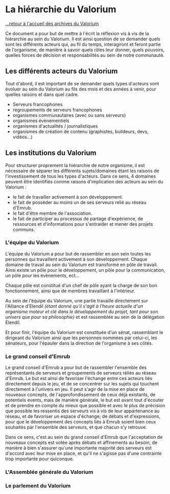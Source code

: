 # La hiérarchie du Valorium

[...retour à l'accueil des archives du Valorium](./accueil.md)

Ce document a pour but de mettre à l'écrit la réflexion vis à vis de la hiérarchie au sein du Valorium.
Il est ainsi question de se demander quels sont les différents acteurs qui, au fil du temps, interagiront et feront partie de l'organisme, de manière à savoir quels rôles leur donner, quels pouvoirs, quelles forces de décision et responsabilités au sein de notre communauté.

## Les différents acteurs du Valorium

Tout d'abord, il est important de se demander quels types d'acteurs vont évoluer au sein du Valorium au fils des mois et des années à venir, pour quelles raisons et dans quel cadre.

* Serveurs francophones
* regroupements de serveurs francophones
* organismes communautaires (avec ou sans serveurs)
* organismes évènementiels
* organismes d'actualités / journalistiques
* organismes de création de contenu (graphistes, buildeurs, devs, vidéos...)

## Les institutions du Valorium

Pour structurer proprement la hiérarchie de notre organisme, il est nécessaire de séparer les différents sujets/domaines étant les raisons de l'investissement de tous les types d'acteurs.
Dans ce sens, 4 domaines peuvent être identifiés comme raisons d'implication des acteurs au sein du Valorium :

* le fait de travailler activement à son développement.
* le fait de posséder au moins un de ses serveurs relié au réseau d'Emrub.
* le fait d'être membre de l'association.
* le fait de participer au processus de partage d'expérience, de ressources et d'informations pour s'entraider et mener des projets communs.

### L'équipe du Valorium

L'équipe du Valorium a pour but de rassembler en son sein toutes les personnes qui travaillent activement à son développement.
Chaque domaine de travail au sein du Valorium est transformé en pôle de travail. Ainsi existe un pôle pour le développement, un pôle pour la communication, un pôle pour les évènements, ect...

Chaque pôle est constitué d'un chef de pôle ayant la charge de son bon fonctionnement, ainsi que de membres travaillant à l'intérieur.

Au sein de l'équipe du Valorium, une partie travaille directement sur l'Alliance d'Elendil *(étant donné qu'il s'agit à l'heure actuelle d'un organisme moteur et clé dans le développement du projet, tant pour son univers que pour sa philosophie)* et est rassemblée au sein de la délégation Elendil.

Et pour finir, l'équipe du Valorium est constituée d'un sénat, rassemblant le dirigeant du Valorium ainsi que les personnes nommées par celui-ci, les sénateurs, pour l'épauler dans la direction de l'organisme à ses côtés.

### Le grand conseil d'Emrub

Le grand conseil d'Emrub a pour but de rassembler l'ensemble des représentants de serveurs et groupements de serveurs réliés au réseau d'Emrub. 
Le but est ainsi de favoriser l'échange entre ces acteurs liés directement depuis le jeu, et de se concentrer sur les sujets qui touchent directement à l'univers en jeu. Il peut s'agir de la mise en place de nouveaux concepts, de l'approfondissement de ceux déjà existants, de potentiels events, mais de manière générale, le but est avant tout d'écouter et de prendre en compte du mieux que possible et avec le plus de précision que possible les ressentis des serveurs vis à vis de leur appartenance au réseau, et de favoriser un espace d'échange; de débats et d'expressions, pour que le développement des concepts liés à Emrub soient bien ceux souhaités par l'ensemble des serveurs, et que chacun s'y retrouve. 

Dans ce sens, c'est au sein du grand conseil d'Emrub que l'acceptation de nouveaux concepts est votée après débats et affinements au besoin, de manière à bien s'assurer qu'une importante majorité des serveurs est d'accord avec leur mise en place, et qu'il ne s'agisse pas d'une contrainte trop importante pour quiconque. 
### L'Assemblée générale du Valorium

### Le parlement du Valorium 





